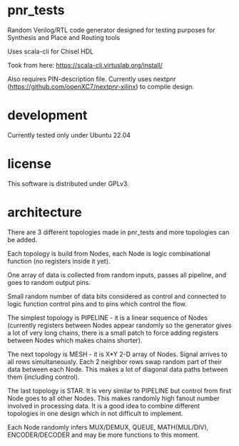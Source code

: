 # pnr_tests
Random Verilog/RTL code generator designed for testing purposes for Synthesis and Place and Routing tools

Uses scala-cli for Chisel HDL

Took from here: https://scala-cli.virtuslab.org/install/

Also requires PIN-description file.
Currently uses nextpnr (https://github.com/openXC7/nextpnr-xilinx) to compile design.

# development
Currently tested only under Ubuntu 22.04

# license
This software is distributed under GPLv3.

# architecture
There are 3 different topologies made in pnr_tests and more topologies can be added.

Each topology is build from Nodes, each Node is logic combinational function (no registers inside it yet).

One array of data is collected from random inputs, passes all pipeline, and goes to random output pins.

Small random number of data bits considered as control and connected to logic function control pins and to pins which control the flow.

The simplest topology is PIPELINE - it is a linear sequence of Nodes (currently registers between Nodes appear randomly so the generator gives a lot of very long chains, there is a small patch to force adding registers between Nodes which makes chains shorter).

The next topology is MESH - it is X*Y 2-D array of Nodes. Signal arrives to all rows simultaneously. Each 2 neighbor rows swap random part of their data between each Node. This makes a lot of diagonal data paths between them (including control).

The last topology is STAR. It is very similar to PIPELINE but control from first Node goes to all other Nodes. This makes randomly high fanout number involved in processing data. It is a good idea to combine different topologies in one design which in not difficult to implement.

Each Node randomly infers MUX/DEMUX, QUEUE, MATH(MUL/DIV), ENCODER/DECODER and may be more functions to this moment.
